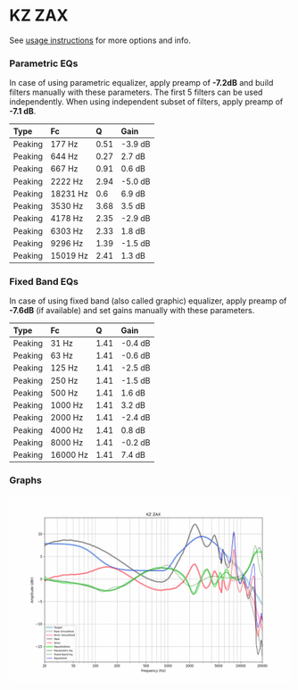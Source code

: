 # KZ ZAX
See [usage instructions](https://github.com/jaakkopasanen/AutoEq#usage) for more options and info.

### Parametric EQs
In case of using parametric equalizer, apply preamp of **-7.2dB** and build filters manually
with these parameters. The first 5 filters can be used independently.
When using independent subset of filters, apply preamp of **-7.1 dB**.

| Type    | Fc       |    Q | Gain    |
|:--------|:---------|:-----|:--------|
| Peaking | 177 Hz   | 0.51 | -3.9 dB |
| Peaking | 644 Hz   | 0.27 | 2.7 dB  |
| Peaking | 667 Hz   | 0.91 | 0.6 dB  |
| Peaking | 2222 Hz  | 2.94 | -5.0 dB |
| Peaking | 18231 Hz | 0.6  | 6.9 dB  |
| Peaking | 3530 Hz  | 3.68 | 3.5 dB  |
| Peaking | 4178 Hz  | 2.35 | -2.9 dB |
| Peaking | 6303 Hz  | 2.33 | 1.8 dB  |
| Peaking | 9296 Hz  | 1.39 | -1.5 dB |
| Peaking | 15019 Hz | 2.41 | 1.3 dB  |

### Fixed Band EQs
In case of using fixed band (also called graphic) equalizer, apply preamp of **-7.6dB**
(if available) and set gains manually with these parameters.

| Type    | Fc       |    Q | Gain    |
|:--------|:---------|:-----|:--------|
| Peaking | 31 Hz    | 1.41 | -0.4 dB |
| Peaking | 63 Hz    | 1.41 | -0.6 dB |
| Peaking | 125 Hz   | 1.41 | -2.5 dB |
| Peaking | 250 Hz   | 1.41 | -1.5 dB |
| Peaking | 500 Hz   | 1.41 | 1.6 dB  |
| Peaking | 1000 Hz  | 1.41 | 3.2 dB  |
| Peaking | 2000 Hz  | 1.41 | -2.4 dB |
| Peaking | 4000 Hz  | 1.41 | 0.8 dB  |
| Peaking | 8000 Hz  | 1.41 | -0.2 dB |
| Peaking | 16000 Hz | 1.41 | 7.4 dB  |

### Graphs
![](./KZ%20ZAX.png)